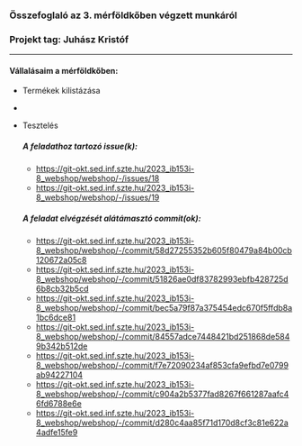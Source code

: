 ### Összefoglaló az 3. mérföldkőben végzett munkáról

### Projekt tag: Juhász Kristóf

___

#### Vállalásaim a mérföldkőben:

 - Termékek kilistázása
 - 
 - Tesztelés

    ##### A feladathoz tartozó issue(k):

     - https://git-okt.sed.inf.szte.hu/2023_ib153i-8_webshop/webshop/-/issues/18
     - https://git-okt.sed.inf.szte.hu/2023_ib153i-8_webshop/webshop/-/issues/19

    ##### A feladat elvégzését alátámasztó commit(ok):

     - https://git-okt.sed.inf.szte.hu/2023_ib153i-8_webshop/webshop/-/commit/58d27255352b605f80479a84b00cb120672a05c8
     - https://git-okt.sed.inf.szte.hu/2023_ib153i-8_webshop/webshop/-/commit/51826ae0df83782993ebfb428725d6b8cb32b5cd
     - https://git-okt.sed.inf.szte.hu/2023_ib153i-8_webshop/webshop/-/commit/bec5a79f87a375454edc670f5ffdb8a1bc6dce81
     - https://git-okt.sed.inf.szte.hu/2023_ib153i-8_webshop/webshop/-/commit/84557adce7448421bd251868de5849b342b512de
     - https://git-okt.sed.inf.szte.hu/2023_ib153i-8_webshop/webshop/-/commit/f7e72090234af853cfa9efbd7e0799ab94227104
     - https://git-okt.sed.inf.szte.hu/2023_ib153i-8_webshop/webshop/-/commit/c904a2b5377fad8267f661287aafc46fd6788e6e
     - https://git-okt.sed.inf.szte.hu/2023_ib153i-8_webshop/webshop/-/commit/d280c4aa85f71d170d8cf3c81e622a4adfe15fe9



